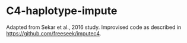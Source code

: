 # C4-haplotype-impute

Adapted from Sekar et al., 2016 study. Improvised code as described in https://github.com/freeseek/imputec4. 
